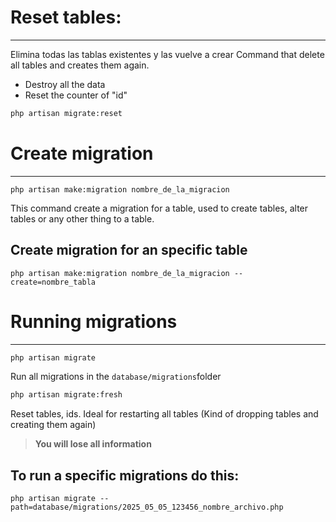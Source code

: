 # Reset tables:
---
Elimina todas las tablas existentes y las vuelve a crear
Command that delete all tables and creates them again.
- Destroy all the data
- Reset the counter of "id"
```sh
php artisan migrate:reset
```

# Create migration
---
```
php artisan make:migration nombre_de_la_migracion
```
This command create a migration for a table, used to create tables, alter tables or any other thing to a table.

## Create migration for an specific table
```
php artisan make:migration nombre_de_la_migracion --create=nombre_tabla
```

# Running migrations
---
```sh
php artisan migrate
```
Run all migrations in the `database/migrations`folder

```sh
php artisan migrate:fresh
```
Reset tables, ids. Ideal for restarting all tables (Kind of dropping tables and creating them again) 
> **You will lose all information**

## To run a specific migrations do this:
```
php artisan migrate --path=database/migrations/2025_05_05_123456_nombre_archivo.php
```

